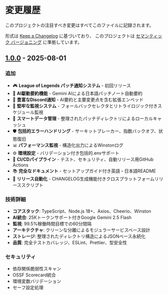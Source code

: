 # 変更履歴

このプロジェクトの注目すべき変更はすべてこのファイルに記録されます。

形式は [Keep a Changelog](https://keepachangelog.com/ja/1.0.0/) に基づいており、
このプロジェクトは [セマンティック バージョニング](https://semver.org/lang/ja/) に準拠しています。

## [1.0.0] - 2025-08-01

### 追加
- 🎮 **League of Legends パッチ通知システム** - 初回リリース
- 🤖 **AI駆動要約機能** - Gemini AIによる日本語パッチノート自動要約
- 📱 **豊富なDiscord通知** - AI要約と主要変更点を含む拡張エンベッド
- 🔄 **堅牢な監視システム** - フォールバックセレクタとリトライロジック付きスケジュール監視
- 💾 **スマートデータ管理** - 整理されたパッチディレクトリによるローカルキャッシュ
- 🛡️ **包括的エラーハンドリング** - サーキットブレーカー、指数バックオフ、状態復旧
- 📊 **パフォーマンス監視** - 構造化出力によるWinstonログ
- ⚙️ **環境設定** - バリデーション付き包括的.envサポート
- 🚀 **CI/CDパイプライン** - テスト、セキュリティ、自動リリース用GitHub Actions
- 📚 **完全なドキュメント** - セットアップガイド付き英語・日本語README
- 🔧 **リリース自動化** - CHANGELOG生成機能付きクロスプラットフォームリリーススクリプト

### 技術詳細
- **コアスタック**: TypeScript、Node.js 18+、Axios、Cheerio、Winston
- **AI統合**: 25Kトークンサポート付きGoogle Gemini 2.5 Flash
- **監視**: 99.5%稼働時間目標での60分間隔
- **アーキテクチャ**: クリーンな分離によるモジュラーサービスベース設計
- **ストレージ**: 整理されたディレクトリ構造によるJSONベース永続化
- **品質**: 完全テストカバレッジ、ESLint、Prettier、型安全性

### セキュリティ
- 依存関係脆弱性スキャン
- OSSF Scorecard統合
- 環境変数バリデーション
- セーフ設定処理

[1.0.0]: https://github.com/yuu1111/LoL-PatchNote-Notifier/releases/tag/v1.0.0